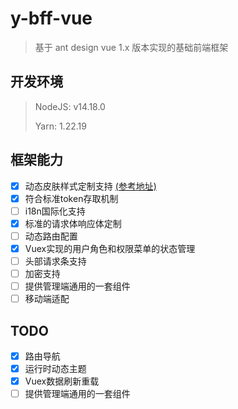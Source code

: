 # y-bff-vue

> 基于 ant design vue 1.x 版本实现的基础前端框架

## 开发环境
> NodeJS: v14.18.0
> 
> Yarn: 1.22.19

## 框架能力

- [x] 动态皮肤样式定制支持 [\(参考地址\)](https://segmentfault.com/a/1190000016061608)
- [x] 符合标准token存取机制
- [ ] i18n国际化支持
- [x] 标准的请求体响应体定制
- [ ] 动态路由配置
- [x] Vuex实现的用户角色和权限菜单的状态管理
- [ ] 头部请求条支持
- [ ] 加密支持
- [ ] 提供管理端通用的一套组件
- [ ] 移动端适配

## TODO

- [x] 路由导航
- [x] 运行时动态主题
- [x] Vuex数据刷新重载
- [ ] 提供管理端通用的一套组件
